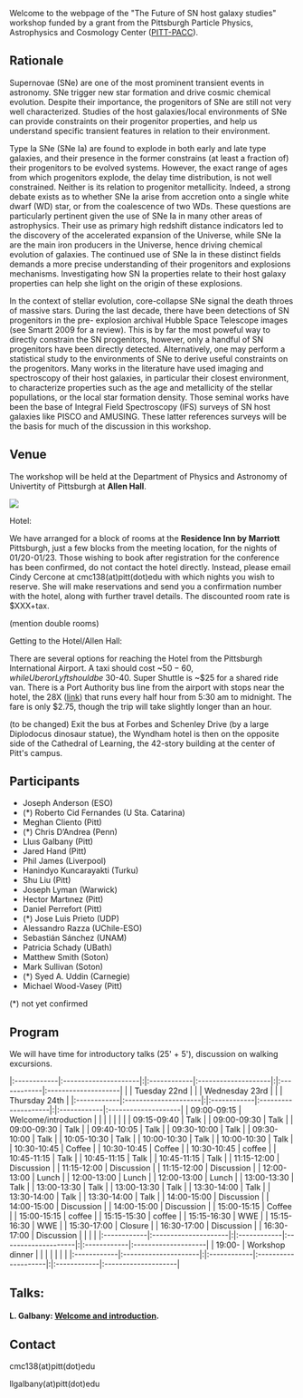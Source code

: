 Welcome to the webpage of the "The Future of SN host galaxy studies" workshop funded by a grant from the Pittsburgh Particle Physics, Astrophysics and Cosmology Center ([PITT-PACC](http://www.physicsandastronomy.pitt.edu/pittpacc)).

## Rationale

Supernovae (SNe) are one of the most prominent transient events in astronomy. SNe trigger new star formation and drive cosmic chemical evolution. Despite their importance, the progenitors of SNe are still not very well characterized. Studies of the host galaxies/local environments of SNe can provide constraints on their progenitor properties, and help us understand specific transient features in relation to their environment.

Type Ia SNe (SNe Ia) are found to explode in both early and late type galaxies, and their presence in the former constrains (at least a fraction of) their progenitors to be evolved systems. However, the exact range of ages from which progenitors explode, the delay time distribution, is not well constrained. Neither is its relation to progenitor metallicity. Indeed, a strong debate exists as to whether SNe Ia arise from accretion onto a single white dwarf (WD) star, or from the coalescence of two WDs. These questions are particularly pertinent given the use of SNe Ia in many other areas of astrophysics. Their use as primary high redshift distance indicators led to the discovery of the accelerated expansion of the Universe, while SNe Ia are the main iron producers in the Universe, hence driving chemical evolution of galaxies. The continued use of SNe Ia in these distinct fields demands a more precise understanding of their progenitors and explosions mechanisms. Investigating how SN Ia properties relate to their host galaxy properties can help she light on the origin of these explosions.

In the context of stellar evolution, core-collapse SNe signal the death throes of massive stars. During the last decade, there have been detections of SN progenitors in the pre- explosion archival Hubble Space Telescope images (see Smartt 2009 for a review). This is by far the most poweful way to directly constrain the SN progenitors, however, only a handful of SN progenitors have been directly detected. Alternatively, one may perform a statistical study to the environments of SNe to derive useful constraints on the progenitors. Many works in the literature have used imaging and spectroscopy of their host galaxies, in particular their closest environment, to characterize properties such as the age and metallicity of the stellar popullations, or the local star formation density. Those seminal works have been the base of Integral Field Spectroscopy (IFS) surveys of SN host galaxies like PISCO and AMUSING. These latter references surveys will be the basis for much of the discussion in this workshop.

## Venue

The workshop will be held at the Department of Physics and Astronomy of Univertity of Pittsburgh at **Allen Hall**.

[![](https://raw.githubusercontent.com/amusing-muse/workshop/master/map.png)](https://www.google.com/maps/place/Department+of+Physics+and+Astronomy/@40.4440856,-79.9582102,17z/data=!4m5!3m4!1s0x8834f22a1b91901b:0xb323ed98843e3372!8m2!3d40.4446041!4d-79.9582853)

Hotel:

We have arranged for a block of rooms at the **Residence Inn by Marriott** Pittsburgh, just a few blocks from the meeting location, for the nights of 01/20-01/23. Those wishing to book after registration for the conference has been confirmed, do not contact the hotel directly. Instead, please email Cindy Cercone at cmc138(at)pitt(dot)edu with which nights you wish to reserve. She will make reservations and send you a confirmation number with the hotel, along with further travel details. The discounted room rate is $XXX+tax.

(mention double rooms)

Getting to the Hotel/Allen Hall:

There are several options for reaching the Hotel from the Pittsburgh International Airport. A taxi should cost ~$50-60, while Uber or Lyft should be ~$30-40. Super Shuttle is ~$25 for a shared ride van. There is a Port Authority bus line from the airport with stops near the hotel, the 28X ([link](https://www.portauthority.org/rt/28x.pdf)) that runs every half hour from 5:30 am to midnight. The fare is only $2.75, though the trip will take slightly longer than an hour. 

(to be changed)  Exit the bus at Forbes and Schenley Drive (by a large Diplodocus dinosaur statue), the Wyndham hotel is then on the opposite side of the Cathedral of Learning, the 42-story building at the center of Pitt's campus.


## Participants

- Joseph Anderson (ESO)
- (*) Roberto Cid Fernandes (U Sta. Catarina)
- Meghan Cliento (Pitt)
- (*) Chris D’Andrea (Penn) 
- Lluıs Galbany (Pitt)
- Jared Hand (Pitt)
- Phil James (Liverpool)
- Hanindyo Kuncarayakti (Turku)
- Shu Liu (Pitt)
- Joseph Lyman (Warwick)
- Hector Martınez (Pitt)
- Daniel Perrefort (Pitt)
- (*) Jose Luis Prieto (UDP)
- Alessandro Razza (UChile-ESO)
- Sebastián Sánchez (UNAM)
- Patricia Schady (UBath)
- Matthew Smith (Soton)
- Mark Sullivan (Soton)
- (*) Syed A. Uddin (Carnegie)
- Michael Wood-Vasey (Pitt)

(*) not yet confirmed

## Program

We will have time for introductory talks (25' + 5'), discussion on walking excursions. 

|:------------|:---------------------|:|:------------|:--------------------|:|:------------|:--------------------|
|             |  Tuesday 22nd        | |             |  Wednesday 23rd     | |             |  Thursday  24th     |
|:------------|:---------------------|:|:------------|:--------------------|:|:------------|:--------------------|
| 09:00-09:15 | Welcome/introduction | |             |                     | |             |                     |
| 09:15-09:40 | Talk                 | | 09:00-09:30 | Talk                | | 09:00-09:30 | Talk                |
| 09:40-10:05 | Talk                 | | 09:30-10:00 | Talk                | | 09:30-10:00 | Talk                |
| 10:05-10:30 | Talk                 | | 10:00-10:30 | Talk                | | 10:00-10:30 | Talk                |
| 10:30-10:45 | Coffee               | | 10:30-10:45 | Coffee              | | 10:30-10:45 | coffee              |
| 10:45-11:15 | Talk                 | | 10:45-11:15 | Talk                | | 10:45-11:15 | Talk                |
| 11:15-12:00 | Discussion           | | 11:15-12:00 | Discussion          | | 11:15-12:00 | Discussion          |
| 12:00-13:00 | Lunch                | | 12:00-13:00 | Lunch               | | 12:00-13:00 | Lunch               |
| 13:00-13:30 | Talk                 | | 13:00-13:30 | Talk                | | 13:00-13:30 | Talk                | 
| 13:30-14:00 | Talk                 | | 13:30-14:00 | Talk                | | 13:30-14:00 | Talk                |
| 14:00-15:00 | Discussion           | | 14:00-15:00 | Discussion          | | 14:00-15:00 | Discussion          |
| 15:00-15:15 | Coffee               | | 15:00-15:15 | coffee              | | 15:15-15:30 | coffee              |
| 15:15-16:30 | WWE                  | | 15:15-16:30 | WWE                 | | 15:30-17:00 | Closure             |
| 16:30-17:00 | Discussion           | | 16:30-17:00 | Discussion          | |             |                     |
|:------------|:---------------------|:|:------------|:--------------------|:|:------------|:--------------------|
| 19:00-      | Workshop dinner      | |             |                     | |             |                     |
|:------------|:---------------------|:|:------------|:--------------------|:|:------------|:--------------------|

## Talks:

#### L. Galbany: [Welcome and introduction](https://github.com/amusing-muse/workshop/talks/).
####

## Contact

cmc138(at)pitt(dot)edu

llgalbany(at)pitt(dot)edu
